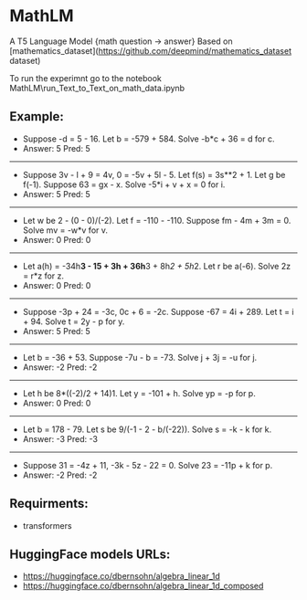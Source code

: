 # MathLM
A T5 Language Model {math question -> answer}
Based on [mathematics_dataset](https://github.com/deepmind/mathematics_dataset dataset)

To run the experimnt go to the notebook MathLM\run_Text_to_Text_on_math_data.ipynb

## Example:
+ Suppose -d = 5 - 16. Let b = -579 + 584. Solve -b*c + 36 = d for c.
+ Answer: 5 Pred: 5
----
+ Suppose 3v - l + 9 = 4v, 0 = -5v + 5l - 5. Let f(s) = 3s**2 + 1. Let g be f(-1). Suppose 63 = gx - x. Solve -5*i + v + x = 0 for i.
+ Answer: 5 Pred: 5
----
+ Let w be 2 - (0 - 0)/(-2). Let f = -110 - -110. Suppose fm - 4m + 3m = 0. Solve mv = -w*v for v.
+ Answer: 0 Pred: 0
----
+ Let a(h) = -34h**3 - 15 + 3h + 36h**3 + 8h*2 + 5h*2. Let r be a(-6). Solve 2z = r*z for z.
+ Answer: 0 Pred: 0
----
+ Suppose -3p + 24 = -3c, 0c + 6 = -2c. Suppose -67 = 4i + 289. Let t = i + 94. Solve t = 2y - p for y.
+ Answer: 5 Pred: 5
----
+ Let b = -36 + 53. Suppose -7u - b = -73. Solve j + 3j = -u for j.
+ Answer: -2 Pred: -2
----
+ Let h be 8*((-2)/2 + 14)1. Let y = -101 + h. Solve yp = -p for p.
+ Answer: 0 Pred: 0
----
+ Let b = 178 - 79. Let s be 9/(-1 - 2 - b/(-22)). Solve s = -k - k for k.
+ Answer: -3 Pred: -3
----
+ Suppose 31 = -4z + 11, -3k - 5z - 22 = 0. Solve 23 = -11p + k for p.
+ Answer: -2 Pred: -2


## Requirments:
+ transformers

## HuggingFace models URLs:
+ https://huggingface.co/dbernsohn/algebra_linear_1d
+ https://huggingface.co/dbernsohn/algebra_linear_1d_composed